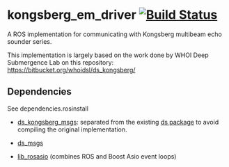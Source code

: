 # kongsberg_em_driver [![Build Status](https://travis-ci.com/Axel13fr/kongsberg_em_driver.svg?branch=master)](https://travis-ci.com/Axel13fr/kongsberg_em_driver)
A ROS implementation for communicating with Kongsberg multibeam echo sounder series.

This implementation is largely based on the work done by WHOI Deep Submergence Lab on this repository: https://bitbucket.org/whoidsl/ds_kongsberg/

## Dependencies

See dependencies.rosinstall

- [ds_kongsberg_msgs](https://github.com/Axel13fr/ds_kongsberg_msgs): separated from the existing [ds package](https://bitbucket.org/whoidsl/ds_kongsberg/master) to avoid compiling the original implementation.

- [ds_msgs](https://bitbucket.org/whoidsl/ds_msgs/src/master/)

- [lib_rosasio](https://github.com/Axel13fr/librosasio) (combines ROS and Boost Asio event loops)